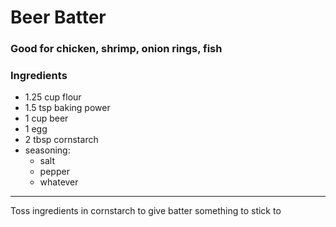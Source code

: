 # Beer Batter 

### Good for chicken, shrimp, onion rings, fish


### Ingredients 
* 1.25 cup flour
* 1.5 tsp baking power
* 1 cup beer
* 1 egg
* 2 tbsp cornstarch
* seasoning:
    * salt
    * pepper
    * whatever

----
Toss ingredients in cornstarch to give batter something to stick to

